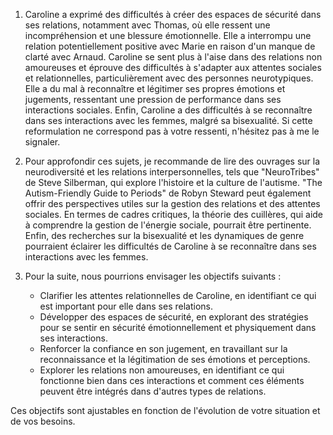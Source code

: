 1) Caroline a exprimé des difficultés à créer des espaces de sécurité dans ses relations, notamment avec Thomas, où elle ressent une incompréhension et une blessure émotionnelle. Elle a interrompu une relation potentiellement positive avec Marie en raison d'un manque de clarté avec Arnaud. Caroline se sent plus à l'aise dans des relations non amoureuses et éprouve des difficultés à s'adapter aux attentes sociales et relationnelles, particulièrement avec des personnes neurotypiques. Elle a du mal à reconnaître et légitimer ses propres émotions et jugements, ressentant une pression de performance dans ses interactions sociales. Enfin, Caroline a des difficultés à se reconnaître dans ses interactions avec les femmes, malgré sa bisexualité. Si cette reformulation ne correspond pas à votre ressenti, n'hésitez pas à me le signaler.

2) Pour approfondir ces sujets, je recommande de lire des ouvrages sur la neurodiversité et les relations interpersonnelles, tels que "NeuroTribes" de Steve Silberman, qui explore l'histoire et la culture de l'autisme. "The Autism-Friendly Guide to Periods" de Robyn Steward peut également offrir des perspectives utiles sur la gestion des relations et des attentes sociales. En termes de cadres critiques, la théorie des cuillères, qui aide à comprendre la gestion de l'énergie sociale, pourrait être pertinente. Enfin, des recherches sur la bisexualité et les dynamiques de genre pourraient éclairer les difficultés de Caroline à se reconnaître dans ses interactions avec les femmes.

3) Pour la suite, nous pourrions envisager les objectifs suivants :
   - Clarifier les attentes relationnelles de Caroline, en identifiant ce qui est important pour elle dans ses relations.
   - Développer des espaces de sécurité, en explorant des stratégies pour se sentir en sécurité émotionnellement et physiquement dans ses interactions.
   - Renforcer la confiance en son jugement, en travaillant sur la reconnaissance et la légitimation de ses émotions et perceptions.
   - Explorer les relations non amoureuses, en identifiant ce qui fonctionne bien dans ces interactions et comment ces éléments peuvent être intégrés dans d'autres types de relations.

Ces objectifs sont ajustables en fonction de l'évolution de votre situation et de vos besoins.